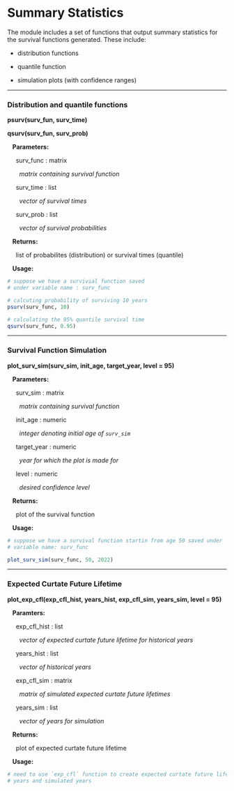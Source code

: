 # Summary Statistics

The module includes a set of functions that output summary statistics for the survival functions 
generated. These include: 

* distribution functions

* quantile function

* simulation plots (with confidence ranges)

---

### Distribution and quantile functions

**psurv(surv_fun, surv_time)**

**qsurv(surv_fun, surv_prob)**

&nbsp;&nbsp; **Parameters:**

&nbsp;&nbsp;&nbsp;&nbsp; surv_func : matrix

&nbsp;&nbsp;&nbsp;&nbsp;&nbsp;&nbsp; *matrix containing survival function*

&nbsp;&nbsp;&nbsp;&nbsp; surv_time : list

&nbsp;&nbsp;&nbsp;&nbsp;&nbsp;&nbsp; *vector of survival times*

&nbsp;&nbsp;&nbsp;&nbsp; surv_prob : list

&nbsp;&nbsp;&nbsp;&nbsp;&nbsp;&nbsp; *vector of survival probabilities*

&nbsp;&nbsp; **Returns:**

&nbsp;&nbsp;&nbsp;&nbsp; list of probabilites (distribution) or survival times (quantile)

&nbsp;&nbsp; **Usage:**

```r
# suppose we have a survivial function saved 
# under variable name : surv_func

# calcuting probability of surviving 10 years
psurv(surv_func, 10)

# calculating the 95% quantile survival time
qsurv(surv_func, 0.95)
```

---

### Survival Function Simulation

**plot_surv_sim(surv_sim, init_age, target_year, level = 95)**

&nbsp;&nbsp; **Parameters:**

&nbsp;&nbsp;&nbsp;&nbsp; surv_sim : matrix

&nbsp;&nbsp;&nbsp;&nbsp;&nbsp;&nbsp; *matrix containing survival function*

&nbsp;&nbsp;&nbsp;&nbsp; init_age : numeric

&nbsp;&nbsp;&nbsp;&nbsp;&nbsp;&nbsp; *integer denoting initial age of `surv_sim`*

&nbsp;&nbsp;&nbsp;&nbsp; target_year : numeric

&nbsp;&nbsp;&nbsp;&nbsp;&nbsp;&nbsp; *year for which the plot is made for*

&nbsp;&nbsp;&nbsp;&nbsp; level : numeric

&nbsp;&nbsp;&nbsp;&nbsp;&nbsp;&nbsp; *desired confidence level*

&nbsp;&nbsp; **Returns:**

&nbsp;&nbsp;&nbsp;&nbsp;  plot of the survival function

&nbsp;&nbsp; **Usage:**

```r
# suppose we have a survival function startin from age 50 saved under 
# variable name: surv_func

plot_surv_sim(surv_func, 50, 2022)
```

---

### Expected Curtate Future Lifetime

**plot_exp_cfl(exp_cfl_hist, years_hist, exp_cfl_sim, years_sim, level = 95)**


&nbsp;&nbsp; **Paramters:**

&nbsp;&nbsp;&nbsp;&nbsp; exp_cfl_hist : list

&nbsp;&nbsp;&nbsp;&nbsp;&nbsp;&nbsp; *vector of expected curtate future lifetime for historical years*

&nbsp;&nbsp;&nbsp;&nbsp; years_hist : list

&nbsp;&nbsp;&nbsp;&nbsp;&nbsp;&nbsp; *vector of historical years*

&nbsp;&nbsp;&nbsp;&nbsp; exp_cfl_sim : matrix

&nbsp;&nbsp;&nbsp;&nbsp;&nbsp;&nbsp; *matrix of simulated expected curtate future lifetimes*

&nbsp;&nbsp;&nbsp;&nbsp; years_sim : list

&nbsp;&nbsp;&nbsp;&nbsp;&nbsp;&nbsp; *vector of years for simulation*

&nbsp;&nbsp; **Returns:**

&nbsp;&nbsp;&nbsp;&nbsp; plot of expected curtate future lifetime 

&nbsp;&nbsp; **Usage:**

```r
# need to use `exp_cfl` function to create expected curtate future lifetimes on historical 
# years and simulated years


```




















